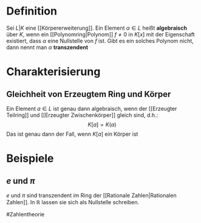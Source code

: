# Definition
Sei $L|K$ eine [[Körpererweiterung]]. Ein Element $\alpha \in L$ heißt **algebraisch** über $K$, wenn ein [[Polynomring|Polynom]] $f \neq 0$ in $K[x]$ mit der Eigenschaft existiert, dass $\alpha$ eine Nullstelle von $f$ ist. Gibt es ein solches Polynom nicht, dann nennt man $\alpha$ **transzendent**

# Charakterisierung
## Gleichheit von Erzeugtem Ring und Körper
Ein Element $a \in L$ ist genau dann algebraisch, wenn der [[Erzeugter Teilring]] und [[Erzeugter Zwischenkörper]] gleich sind, d.h.:
$$K[a] = K(a)$$
Das ist genau dann der Fall, wenn $K[a]$ ein Körper ist


# Beispiele
## $e$ und $\pi$
$e$ und $\pi$ sind transzendent im Ring der [[Rationale Zahlen|Rationalen Zahlen]].
In $\mathbb{R}$ lassen sie sich als Nullstelle schreiben.


#Zahlentheorie 